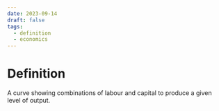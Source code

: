 ```yaml
---
date: 2023-09-14
draft: false
tags:
  - definition
  - economics
---
```

# Definition

A curve showing combinations of labour and capital to produce a given level of output.